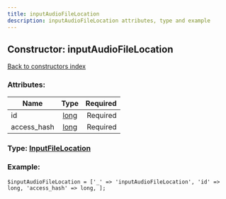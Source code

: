 ```yaml
---
title: inputAudioFileLocation
description: inputAudioFileLocation attributes, type and example
---
```

## Constructor: inputAudioFileLocation  
[Back to constructors index](index.md)



### Attributes:

| Name     |    Type       | Required |
|----------|:-------------:|---------:|
|id|[long](../types/long.md) | Required|
|access\_hash|[long](../types/long.md) | Required|



### Type: [InputFileLocation](../types/InputFileLocation.md)


### Example:

```
$inputAudioFileLocation = ['_' => 'inputAudioFileLocation', 'id' => long, 'access_hash' => long, ];
```